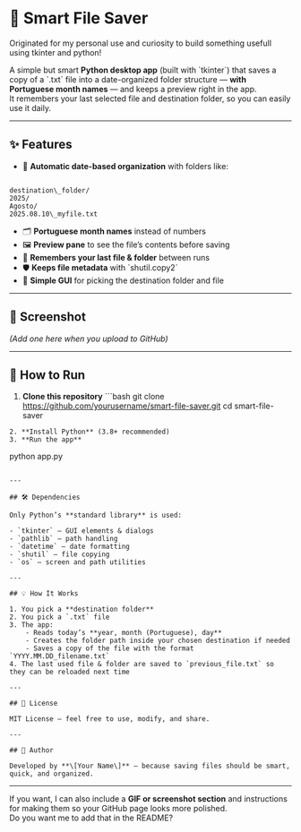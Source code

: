 # 📂 Smart File Saver
Originated for my personal use and curiosity to build something usefull using tkinter and python!

A simple but smart **Python desktop app** (built with \`tkinter\`) that saves a copy of a \`.txt\` file into a date-organized folder structure — **with Portuguese month names** — and keeps a preview right in the app.  
It remembers your last selected file and destination folder, so you can easily use it daily.

---

## ✨ Features
- 📅 **Automatic date-based organization** with folders like:
```

destination\_folder/  
2025/  
Agosto/  
2025.08.10\_myfile.txt

```
- 🗂 **Portuguese month names** instead of numbers  
- 🖼 **Preview pane** to see the file’s contents before saving  
- 💾 **Remembers your last file & folder** between runs  
- 🛡 **Keeps file metadata** with \`shutil.copy2\`  
- 🎯 **Simple GUI** for picking the destination folder and file

---

## 📸 Screenshot
*(Add one here when you upload to GitHub)*

---

## 🚀 How to Run
1. **Clone this repository**
\`\`\`bash
git clone https://github.com/yourusername/smart-file-saver.git
cd smart-file-saver
```
2. **Install Python** (3.8+ recommended)
3. **Run the app**
```
python app.py
```

---

## 🛠 Dependencies

Only Python’s **standard library** is used:

- `tkinter` – GUI elements & dialogs
- `pathlib` – path handling
- `datetime` – date formatting
- `shutil` – file copying
- `os` – screen and path utilities

---

## 💡 How It Works

1. You pick a **destination folder**
2. You pick a `.txt` file
3. The app:
	- Reads today’s **year, month (Portuguese), day**
	- Creates the folder path inside your chosen destination if needed
	- Saves a copy of the file with the format `YYYY.MM.DD_filename.txt`
4. The last used file & folder are saved to `previous_file.txt` so they can be reloaded next time

---

## 📜 License

MIT License – feel free to use, modify, and share.

---

## 🙌 Author

Developed by **\[Your Name\]** — because saving files should be smart, quick, and organized.

```
---

If you want, I can also include a **GIF or screenshot section** and instructions for making them so your GitHub page looks more polished.  
Do you want me to add that in the README?
```
